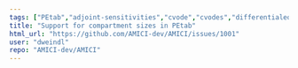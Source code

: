 ```yaml
---
tags: ["PEtab","adjoint-sensitivities","cvode","cvodes","differentialequations","enhancement","forward-sensitivities","hacktoberfest","idas","kinetic-modeling","mechanistic-models","modeling","ode","parameter-estimation","petab","pysb","python","sbml","sensitivities","sensitivity-analysis","simulation","systemsbiology"]
title: "Support for compartment sizes in PEtab"
html_url: "https://github.com/AMICI-dev/AMICI/issues/1001"
user: "dweindl"
repo: "AMICI-dev/AMICI"
---
```



